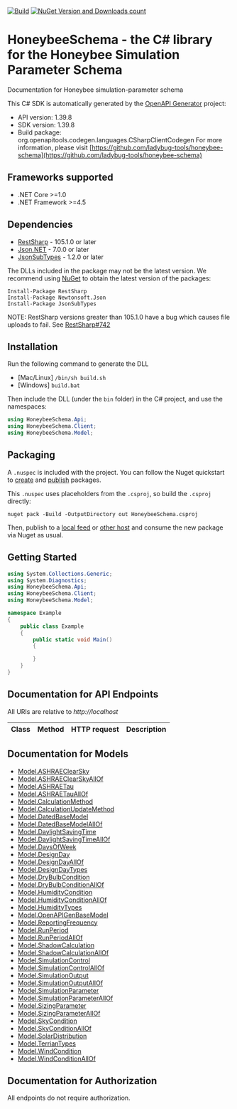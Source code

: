 [![Build](https://github.com/ladybug-tools/honeybee-schema-dotnet/workflows/CD/badge.svg)](https://github.com/ladybug-tools/honeybee-schema-dotnet/actions) [![NuGet Version and Downloads count](https://buildstats.info/nuget/HoneybeeSchema?dWidth=50)](https://www.nuget.org/packages/HoneybeeSchema)

# HoneybeeSchema - the C# library for the Honeybee Simulation Parameter Schema

Documentation for Honeybee simulation-parameter schema

This C# SDK is automatically generated by the [OpenAPI Generator](https://openapi-generator.tech) project:

- API version: 1.39.8
- SDK version: 1.39.8
- Build package: org.openapitools.codegen.languages.CSharpClientCodegen
    For more information, please visit [https://github.com/ladybug-tools/honeybee-schema](https://github.com/ladybug-tools/honeybee-schema)

## Frameworks supported


- .NET Core >=1.0
- .NET Framework >=4.5

## Dependencies


- [RestSharp](https://www.nuget.org/packages/RestSharp) - 105.1.0 or later
- [Json.NET](https://www.nuget.org/packages/Newtonsoft.Json/) - 7.0.0 or later
- [JsonSubTypes](https://www.nuget.org/packages/JsonSubTypes/) - 1.2.0 or later

The DLLs included in the package may not be the latest version. We recommend using [NuGet](https://docs.nuget.org/consume/installing-nuget) to obtain the latest version of the packages:

```
Install-Package RestSharp
Install-Package Newtonsoft.Json
Install-Package JsonSubTypes
```

NOTE: RestSharp versions greater than 105.1.0 have a bug which causes file uploads to fail. See [RestSharp#742](https://github.com/restsharp/RestSharp/issues/742)

## Installation

Run the following command to generate the DLL

- [Mac/Linux] `/bin/sh build.sh`
- [Windows] `build.bat`

Then include the DLL (under the `bin` folder) in the C# project, and use the namespaces:

```csharp
using HoneybeeSchema.Api;
using HoneybeeSchema.Client;
using HoneybeeSchema.Model;

```


## Packaging

A `.nuspec` is included with the project. You can follow the Nuget quickstart to [create](https://docs.microsoft.com/en-us/nuget/quickstart/create-and-publish-a-package#create-the-package) and [publish](https://docs.microsoft.com/en-us/nuget/quickstart/create-and-publish-a-package#publish-the-package) packages.

This `.nuspec` uses placeholders from the `.csproj`, so build the `.csproj` directly:

```
nuget pack -Build -OutputDirectory out HoneybeeSchema.csproj
```

Then, publish to a [local feed](https://docs.microsoft.com/en-us/nuget/hosting-packages/local-feeds) or [other host](https://docs.microsoft.com/en-us/nuget/hosting-packages/overview) and consume the new package via Nuget as usual.


## Getting Started

```csharp
using System.Collections.Generic;
using System.Diagnostics;
using HoneybeeSchema.Api;
using HoneybeeSchema.Client;
using HoneybeeSchema.Model;

namespace Example
{
    public class Example
    {
        public static void Main()
        {

        }
    }
}
```

## Documentation for API Endpoints

All URIs are relative to *http://localhost*

Class | Method | HTTP request | Description
------------ | ------------- | ------------- | -------------


## Documentation for Models

 - [Model.ASHRAEClearSky](docs/ASHRAEClearSky.md)
 - [Model.ASHRAEClearSkyAllOf](docs/ASHRAEClearSkyAllOf.md)
 - [Model.ASHRAETau](docs/ASHRAETau.md)
 - [Model.ASHRAETauAllOf](docs/ASHRAETauAllOf.md)
 - [Model.CalculationMethod](docs/CalculationMethod.md)
 - [Model.CalculationUpdateMethod](docs/CalculationUpdateMethod.md)
 - [Model.DatedBaseModel](docs/DatedBaseModel.md)
 - [Model.DatedBaseModelAllOf](docs/DatedBaseModelAllOf.md)
 - [Model.DaylightSavingTime](docs/DaylightSavingTime.md)
 - [Model.DaylightSavingTimeAllOf](docs/DaylightSavingTimeAllOf.md)
 - [Model.DaysOfWeek](docs/DaysOfWeek.md)
 - [Model.DesignDay](docs/DesignDay.md)
 - [Model.DesignDayAllOf](docs/DesignDayAllOf.md)
 - [Model.DesignDayTypes](docs/DesignDayTypes.md)
 - [Model.DryBulbCondition](docs/DryBulbCondition.md)
 - [Model.DryBulbConditionAllOf](docs/DryBulbConditionAllOf.md)
 - [Model.HumidityCondition](docs/HumidityCondition.md)
 - [Model.HumidityConditionAllOf](docs/HumidityConditionAllOf.md)
 - [Model.HumidityTypes](docs/HumidityTypes.md)
 - [Model.OpenAPIGenBaseModel](docs/OpenAPIGenBaseModel.md)
 - [Model.ReportingFrequency](docs/ReportingFrequency.md)
 - [Model.RunPeriod](docs/RunPeriod.md)
 - [Model.RunPeriodAllOf](docs/RunPeriodAllOf.md)
 - [Model.ShadowCalculation](docs/ShadowCalculation.md)
 - [Model.ShadowCalculationAllOf](docs/ShadowCalculationAllOf.md)
 - [Model.SimulationControl](docs/SimulationControl.md)
 - [Model.SimulationControlAllOf](docs/SimulationControlAllOf.md)
 - [Model.SimulationOutput](docs/SimulationOutput.md)
 - [Model.SimulationOutputAllOf](docs/SimulationOutputAllOf.md)
 - [Model.SimulationParameter](docs/SimulationParameter.md)
 - [Model.SimulationParameterAllOf](docs/SimulationParameterAllOf.md)
 - [Model.SizingParameter](docs/SizingParameter.md)
 - [Model.SizingParameterAllOf](docs/SizingParameterAllOf.md)
 - [Model.SkyCondition](docs/SkyCondition.md)
 - [Model.SkyConditionAllOf](docs/SkyConditionAllOf.md)
 - [Model.SolarDistribution](docs/SolarDistribution.md)
 - [Model.TerrianTypes](docs/TerrianTypes.md)
 - [Model.WindCondition](docs/WindCondition.md)
 - [Model.WindConditionAllOf](docs/WindConditionAllOf.md)


## Documentation for Authorization

All endpoints do not require authorization.
